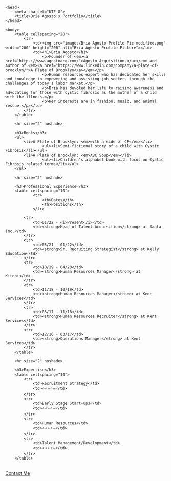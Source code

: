 <!DOCTYPE html>
<html>

    <head>
        <meta charset="UTF-8">
        <title>Bria Agosto's Portfolio</title>
    </head>

    <body>
        <table cellspacing="20">
            <tr>
                <td><img src="images/Bria Agosto Profile Pic-modified.png"  width="200" height="200" alt="Bria Agosto Profile Picture"></td>
                <td><h1>Bria Agosto</h1>
                    <p>Founder of <em><a href="https://www.agostoacq.com/">Agosto Acquisitions</a></em> and Author of <em><a href="https://www.linkedin.com/company/a-plate-of-brooklyn/">A Plate of Brooklyn</a></em></p>
                    <p>Human resources expert who has dedicated her skills and knowledge to empowering and assisting job seekers through the challenges of today's labor market.</p>
                    <p>Bria has devoted her life to raising awareness and advocating for those with cystic fibrosis as the mother of a child with the illness.</p>
                    <p>Her interests are in fashion, music, and animal rescue.</p></td>
            </tr>
        </table>

        <hr size="2" noshade>

        <h3>Books</h3>
        <ul>
            <li>A Plate of Brooklyn: <em>with a side of CF</em></li>
                    <ul><li>Semi-fictional story of a child with Cystic Fibrosis</li></ul>
            <li>A Plate of Brooklyn: <em>ABC Soup</em></li>
                    <ul><li>Children's alphabet book with focus on Cystic Fibrosis related terms</li></ul>
        </ul>

        <hr size="2" noshade>

        <h3>Professional Experience</h3>
        <table cellspacing="10">
                <tr>
                    <th>Dates</th>
                    <th>Positions</th>
                </tr>

            <tr>
                <td>01/22 - <i>Present</i></td>
                <td><strong>Head of Talent Acquisition</strong> at Santa Inc.</td>
            </tr>
            <tr>
                <td>05/21 - 01/22</td>
                <td><strong>Sr. Recruiting Strategist</strong> at Kelly Education</td>
            </tr>
            <tr>
                <td>10/19 - 04/20</td>
                <td><strong>Human Resources Manager</strong> at Kitopi</td>
            </tr>
            <tr>
                <td>11/18 - 10/19</td>
                <td><strong>Human Resources Manager</strong> at Kent Services</td>
            </tr>
            <tr>
                <td>05/17 - 11/18</td>
                <td><strong>Human Resources Recruiter</strong> at Kent Services</td>
            </tr>
            <tr>
                <td>12/16 - 03/17</td>
                <td><strong>Operations Manager</strong> at Kent Services</td>
            </tr>
        </table>  
        
        <hr size="2" noshade>

        <h3>Expertise</h3>
        <table cellspacing="10">
            <tr>
                <td>Recruitment Strategy</td>
                <td>⭐⭐⭐⭐⭐</td>
            </tr>
            <tr>
                <td>Early Stage Start-ups</td>
                <td>⭐⭐⭐⭐⭐</td>
            </tr>
            <tr>
                <td>Human Resources</td>
                <td>⭐⭐⭐⭐⭐</td>
            </tr>
            <tr>
                <td>Talent Management/Development</td>
                <td>⭐⭐⭐⭐⭐</td>
            </tr>
        </table>
<br> 
        <a href="/Users/briaagosto/Code/Web Development /HTML - personal site/Contact-me.html">Contact Me</a>
    </body>

</html>
